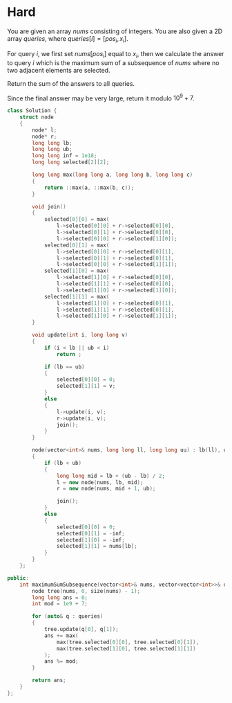 # Hard

You are given an array $nums$ consisting of integers. You are also given a 2D array $queries$, where $queries[i] = [pos_i, x_i]$.

For query $i$, we first set $nums[pos_i]$ equal to $x_i$, then we calculate the answer to query $i$ which is the maximum sum of a subsequence of $nums$ where no two adjacent elements are selected.

Return the sum of the answers to all queries.

Since the final answer may be very large, return it modulo $10^9 + 7$.

```cpp
class Solution {
    struct node
    {
        node* l;
        node* r;
        long long lb;
        long long ub;
        long long inf = 1e18;
        long long selected[2][2];

        long long max(long long a, long long b, long long c)
        {
            return ::max(a, ::max(b, c));
        }

        void join()
        {
            selected[0][0] = max(
                l->selected[0][0] + r->selected[0][0], 
                l->selected[0][1] + r->selected[0][0], 
                l->selected[0][0] + r->selected[1][0]);
            selected[0][1] = max(
                l->selected[0][0] + r->selected[0][1], 
                l->selected[0][1] + r->selected[0][1], 
                l->selected[0][0] + r->selected[1][1]);
            selected[1][0] = max(
                l->selected[1][0] + r->selected[0][0], 
                l->selected[1][1] + r->selected[0][0], 
                l->selected[1][0] + r->selected[1][0]);
            selected[1][1] = max(
                l->selected[1][0] + r->selected[0][1], 
                l->selected[1][1] + r->selected[0][1], 
                l->selected[1][0] + r->selected[1][1]);
        }

        void update(int i, long long v)
        {
            if (i < lb || ub < i)
                return ;

            if (lb == ub)
            {
                selected[0][0] = 0;
                selected[1][1] = v;
            }
            else
            {
                l->update(i, v);
                r->update(i, v);
                join();
            }
        }

        node(vector<int>& nums, long long ll, long long uu) : lb(ll), ub(uu), l(nullptr), r(nullptr)
        {
            if (lb < ub)
            {
                long long mid = lb + (ub - lb) / 2;
                l = new node(nums, lb, mid);
                r = new node(nums, mid + 1, ub);

                join();
            }
            else
            {
                selected[0][0] = 0;
                selected[0][1] = -inf;
                selected[1][0] = -inf;
                selected[1][1] = nums[lb];
            }
        }
    };

public:
    int maximumSumSubsequence(vector<int>& nums, vector<vector<int>>& queries) {
        node tree(nums, 0, size(nums) - 1);
        long long ans = 0;
        int mod = 1e9 + 7;

        for (auto& q : queries)
        {
            tree.update(q[0], q[1]);
            ans += max(
                max(tree.selected[0][0], tree.selected[0][1]), 
                max(tree.selected[1][0], tree.selected[1][1])
            );
            ans %= mod;
        }

        return ans;
    }
};
```
